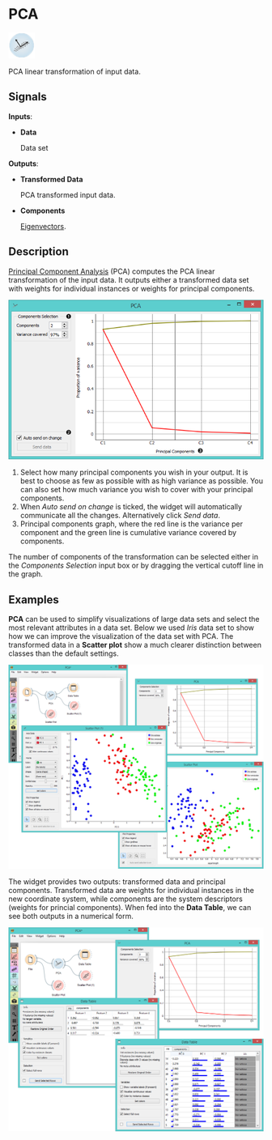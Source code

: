 PCA
===

![PCA](icons/pca.png)

PCA linear transformation of input data.

Signals
-------

**Inputs**:

- **Data**

  Data set

**Outputs**:

- **Transformed Data**

  PCA transformed input data.

- **Components**

  [Eigenvectors](https://en.wikipedia.org/wiki/Eigenvalues_and_eigenvectors).

Description
-----------

[Principal Component Analysis](https://en.wikipedia.org/wiki/Principal_component_analysis) (PCA) computes the PCA linear
transformation of the input data. It outputs either a transformed data set with weights for individual instances or
weights for principal components.

![PCA widget](images/PCA-stamped.png)

1. Select how many principal components you wish in your output. It is best to choose as few as possible with as high
   variance as possible. You can also set how much variance you wish to cover with your principal components.
2. When *Auto send on change* is ticked, the widget will automatically communicate all the changes. Alternatively click
   *Send data*.
3. Principal components graph, where the red line is the variance per component and the green line is cumulative
   variance covered by components.

The number of components of the transformation can be selected
either in the *Components Selection* input box or by dragging the vertical
cutoff line in the graph.

Examples
--------

**PCA** can be used to simplify visualizations of large data sets and select the most relevant attributes in a data set. Below we
used *Iris* data set to show how we can improve the visualization of the data set with PCA. The transformed data in a **Scatter plot** show a much clearer distinction between classes than the default settings.

<img src="images/PCAExample.png" alt="image" width="600">

The widget provides two outputs: transformed data and principal components. Transformed 
data are weights for individual instances in the new coordinate system, while components are the system descriptors
(weights for princial components).
When fed into the **Data Table**, we can see both outputs in a numerical form.

<img src="images/PCAExample2.png" alt="image" width="600">
